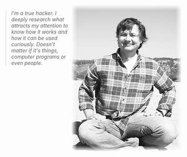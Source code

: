 
<img align="right" border="0" src="assets/me.jpg">

> _I’m a true hacker. I deeply research what attracts my attention to know how it works and how it can be used curiously. Doesn't matter if it's things, computer programs or even people._
